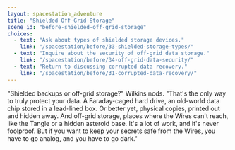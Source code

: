 ```yaml
---
layout: spacestation_adventure
title: "Shielded Off-Grid Storage"
scene_id: "before-shielded-off-grid-storage"
choices:
  - text: "Ask about types of shielded storage devices."
    link: "/spacestation/before/33-shielded-storage-types/"
  - text: "Inquire about the security of off-grid data storage."
    link: "/spacestation/before/34-off-grid-data-security/"
  - text: "Return to discussing corrupted data recovery."
    link: "/spacestation/before/31-corrupted-data-recovery/"
---
```


"Shielded backups or off-grid storage?" Wilkins nods. "That's the only way to truly protect your data. A Faraday-caged hard drive, an old-world data chip stored in a lead-lined box. Or better yet, physical copies, printed out and hidden away. And off-grid storage, places where the Wires can't reach, like the Tangle or a hidden asteroid base. It's a lot of work, and it's never foolproof. But if you want to keep your secrets safe from the Wires, you have to go analog, and you have to go dark."
